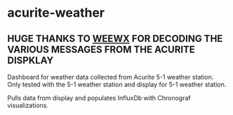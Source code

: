 # acurite-weather

## HUGE THANKS TO [WEEWX](http://weewx.com/) FOR DECODING THE VARIOUS MESSAGES FROM THE ACURITE DISPKLAY

Dashboard for weather data collected from Acurite 5-1 weather station.
Only tested with the 5-1 weather station and display for 5-1 weather station.

Pulls data from display and populates InfluxDb with Chronograf visualizations.
